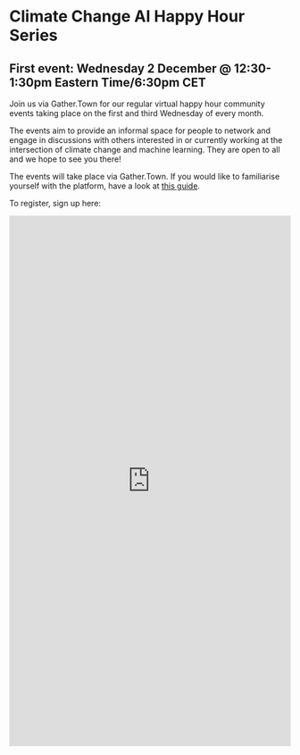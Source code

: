 # Climate Change AI Happy Hour Series

## First event: Wednesday 2 December @ 12:30-1:30pm Eastern Time/6:30pm CET

Join us via Gather.Town for our regular virtual happy hour community events taking place on the first and third Wednesday of every month.

The events aim to provide an informal space for people to network and engage in discussions with others interested in or currently working at the intersection of climate change and machine learning. They are open to all and we hope to see you there!

The events will take place via Gather.Town. If you would like to familiarise yourself with the platform, have a look at [this guide](https://drive.google.com/file/d/1FGDyjc1Z7zYctYNwzkUeZ5YZ9qap0iN8/view).

To register, sign up here:

<iframe src="https://docs.google.com/forms/d/e/1FAIpQLSf0hpI2WM5s0BC2i6OK7fpUKTAvYeUpKFjcbYDhhrz2PlyifQ/viewform?embedded=true" width="100%" height="950" frameborder="0" marginheight="0" marginwidth="0">Loading…</iframe>
